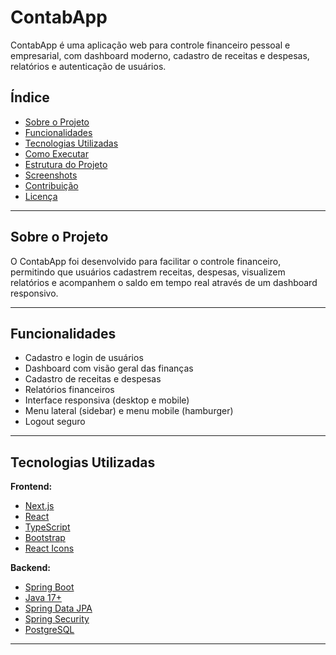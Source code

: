 # ContabApp

ContabApp é uma aplicação web para controle financeiro pessoal e empresarial, com dashboard moderno, cadastro de receitas e despesas, relatórios e autenticação de usuários.

## Índice

- [Sobre o Projeto](#sobre-o-projeto)
- [Funcionalidades](#funcionalidades)
- [Tecnologias Utilizadas](#tecnologias-utilizadas)
- [Como Executar](#como-executar)
- [Estrutura do Projeto](#estrutura-do-projeto)
- [Screenshots](#screenshots)
- [Contribuição](#contribuição)
- [Licença](#licença)

---

## Sobre o Projeto

O ContabApp foi desenvolvido para facilitar o controle financeiro, permitindo que usuários cadastrem receitas, despesas, visualizem relatórios e acompanhem o saldo em tempo real através de um dashboard responsivo.

---

## Funcionalidades

- Cadastro e login de usuários
- Dashboard com visão geral das finanças
- Cadastro de receitas e despesas
- Relatórios financeiros
- Interface responsiva (desktop e mobile)
- Menu lateral (sidebar) e menu mobile (hamburger)
- Logout seguro

---

## Tecnologias Utilizadas

**Frontend:**
- [Next.js](https://nextjs.org/)
- [React](https://react.dev/)
- [TypeScript](https://www.typescriptlang.org/)
- [Bootstrap](https://getbootstrap.com/)
- [React Icons](https://react-icons.github.io/react-icons/)

**Backend:**
- [Spring Boot](https://spring.io/projects/spring-boot)
- [Java 17+](https://adoptium.net/)
- [Spring Data JPA](https://spring.io/projects/spring-data-jpa)
- [Spring Security](https://spring.io/projects/spring-security)
- [PostgreSQL](https://www.postgresql.org/)

---

